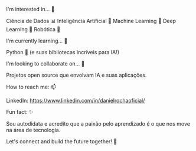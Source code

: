 I'm interested in... 🤖

Ciência de Dados 📊
Inteligência Artificial 🧠
Machine Learning 🤖
Deep Learning 🧠
Robótica 🦾


I'm currently learning... 🐍

Python 🐍 (e suas bibliotecas incríveis para IA!)


I'm looking to collaborate on... 🤝

Projetos open source que envolvam IA e suas aplicações.

How to reach me: 📫

LinkedIn: https://www.linkedin.com/in/danielrochaoficial/


Fun fact: ✨

Sou autodidata e acredito que a paixão pelo aprendizado é o que nos move na área de tecnologia.

Let's connect and build the future together! 🚀

